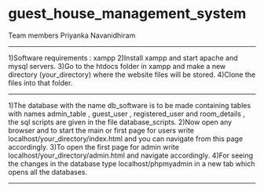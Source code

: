 # guest_house_management_system

Team members
Priyanka
Navanidhiram

*************************************************************************************************************************************
1)Software requirements : xampp
2)Install xampp and start apache and mysql servers.
3)Go to the htdocs folder in xampp and make a new directory (your_directory) where the website files will be stored.
4)Clone the files into that folder.

***************************************************************************************************************************************

1)The database with the name db_software is to be made containing tables with names admin_table , guest_user , registered_user and room_details , the sql scripts are given in the file database_scripts.
2)Now open any browser and to start the main or first page for users write localhost/your_directory/index.html and you can navigate from this page accordingly.
3)To open the first page for admin write localhost/your_directory/admin.html and navigate accordingly.
4)For seeing the changes in the database type localhost/phpmyadmin in a new tab which opens all the databases.

****************************************************************************************************************************************

